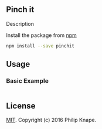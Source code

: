 ## Pinch it

Description

Install the package from [npm](https://npmjs.com/release)

```bash
npm install --save pinchit
```

## Usage

### Basic Example

```js
```

## License

[MIT](LICENSE). Copyright (c) 2016 Philip Knape.
